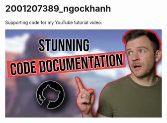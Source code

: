 # 2001207389_ngockhanh

Supporting code for my YouTube tutorial video:

[![Image.png](https://raw.githubusercontent.com/nkhhnh/ah4/main/MkDocsMaterial_GH_Thumbnail.png)](https://www.youtube.com/watch?v=Q2YQbOV2ZNU)
